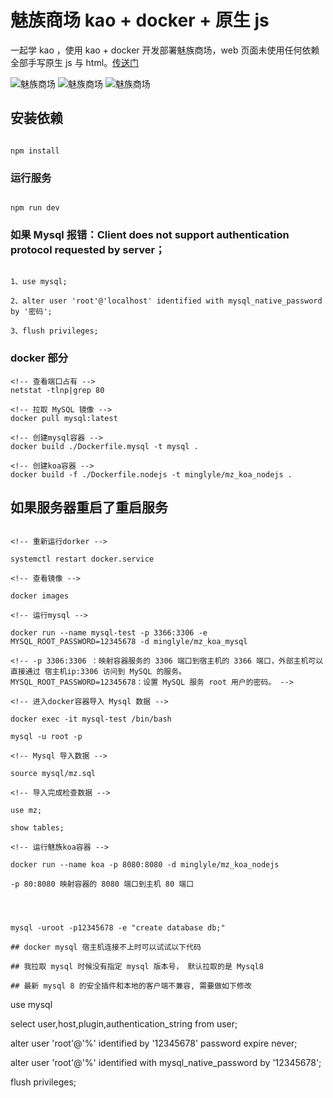 # 魅族商场 kao + docker + 原生 js

一起学 kao ，使用 kao + docker 开发部署魅族商场，web 页面未使用任何依赖全部手写原生 js 与 html。[传送门](http://1.116.104.127:8080)

![魅族商场](./meizu.gif)
![魅族商场](./meizu2.gif)
![魅族商场](./meizu3.gif)

## 安装依赖

```

npm install

```

### 运行服务

```

npm run dev

```

### 如果 Mysql 报错：Client does not support authentication protocol requested by server；

```

1、use mysql;

2、alter user 'root'@'localhost' identified with mysql_native_password by '密码';

3、flush privileges;

```

### docker 部分

```
<!-- 查看端口占有 -->
netstat -tlnp|grep 80

<!-- 拉取 MySQL 镜像 -->
docker pull mysql:latest

<!-- 创建mysql容器 -->
docker build ./Dockerfile.mysql -t mysql .

<!-- 创建koa容器 -->
docker build -f ./Dockerfile.nodejs -t minglyle/mz_koa_nodejs .

```

## 如果服务器重启了重启服务

```

<!-- 重新运行dorker -->

systemctl restart docker.service

<!-- 查看镜像 -->

docker images

<!-- 运行mysql -->

docker run --name mysql-test -p 3366:3306 -e MYSQL_ROOT_PASSWORD=12345678 -d minglyle/mz_koa_mysql

<!-- -p 3306:3306 ：映射容器服务的 3306 端口到宿主机的 3366 端口，外部主机可以直接通过 宿主机ip:3306 访问到 MySQL 的服务。
MYSQL_ROOT_PASSWORD=12345678：设置 MySQL 服务 root 用户的密码。 -->

<!-- 进入docker容器导入 Mysql 数据 -->

docker exec -it mysql-test /bin/bash

mysql -u root -p

<!-- Mysql 导入数据 -->

source mysql/mz.sql

<!-- 导入完成检查数据 -->

use mz;

show tables;

<!-- 运行魅族koa容器 -->

docker run --name koa -p 8080:8080 -d minglyle/mz_koa_nodejs

-p 80:8080 映射容器的 8080 端口到主机 80 端口



```

```

mysql -uroot -p12345678 -e "create database db;"

## docker mysql 宿主机连接不上时可以试试以下代码

## 我拉取 mysql 时候没有指定 mysql 版本号， 默认拉取的是 Mysql8

## 最新 mysql 8 的安全插件和本地的客户端不兼容, 需要做如下修改

```

use mysql

select user,host,plugin,authentication_string from user;

alter user 'root'@'%' identified by '12345678' password expire never;

alter user 'root'@'%' identified with mysql_native_password by '12345678';

flush privileges;

```

```
